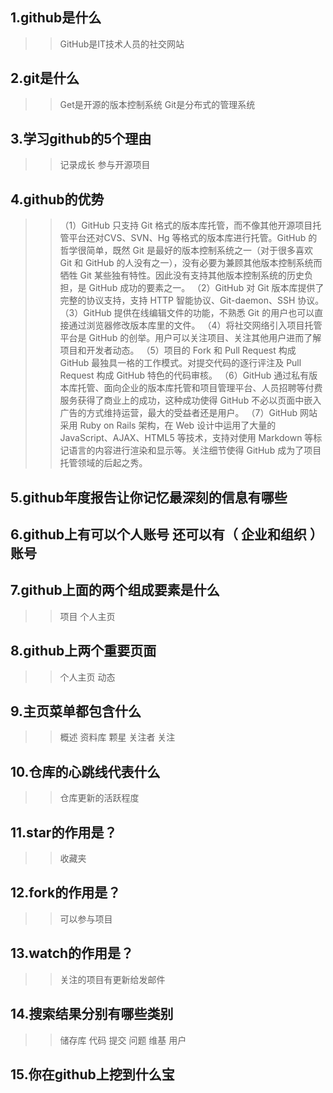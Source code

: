## 1.github是什么 

>> GitHub是IT技术人员的社交网站

## 2.git是什么    

>> Get是开源的版本控制系统 Git是分布式的管理系统  

## 3.学习github的5个理由    

>> 记录成长 参与开源项目 

## 4.github的优势    

>>（1）GitHub 只支持 Git 格式的版本库托管，而不像其他开源项目托管平台还对CVS、SVN、Hg 等格式的版本库进行托管。GitHub 的哲学很简单，既然 Git 是最好的版本控制系统之一（对于很多喜欢 Git 和 GitHub 的人没有之一），没有必要为兼顾其他版本控制系统而牺牲 Git 某些独有特性。因此没有支持其他版本控制系统的历史负担，是 GitHub 成功的要素之一。
（2）GitHub 对 Git 版本库提供了完整的协议支持，支持 HTTP 智能协议、Git-daemon、SSH 协议。
（3）GitHub 提供在线编辑文件的功能，不熟悉 Git 的用户也可以直接通过浏览器修改版本库里的文件。
（4）将社交网络引入项目托管平台是 GitHub 的创举。用户可以关注项目、关注其他用户进而了解项目和开发者动态。
（5）项目的 Fork 和 Pull Request 构成 GitHub 最独具一格的工作模式。对提交代码的逐行评注及 Pull Request 构成 GitHub 特色的代码审核。
（6）GitHub 通过私有版本库托管、面向企业的版本库托管和项目管理平台、人员招聘等付费服务获得了商业上的成功，这种成功使得 GitHub 不必以页面中嵌入广告的方式维持运营，最大的受益者还是用户。
（7）GitHub 网站采用 Ruby on Rails 架构，在 Web 设计中运用了大量的 JavaScript、AJAX、HTML5 等技术，支持对使用 Markdown 等标记语言的内容进行渲染和显示等。关注细节使得 GitHub 成为了项目托管领域的后起之秀。
## 5.github年度报告让你记忆最深刻的信息有哪些

>> 

## 6.github上有可以个人账号 还可以有（ 企业和组织 ）账号

## 7.github上面的两个组成要素是什么    

>> 项目 个人主页

## 8.github上两个重要页面   

>> 个人主页 动态

## 9.主页菜单都包含什么 

>> 概述 资料库 颗星 关注者 关注

## 10.仓库的心跳线代表什么

>> 仓库更新的活跃程度

## 11.star的作用是？    

>> 收藏夹

## 12.fork的作用是？    

>> 可以参与项目

## 13.watch的作用是？   

>> 关注的项目有更新给发邮件

## 14.搜索结果分别有哪些类别

>> 储存库 代码 提交 问题 维基 用户

## 15.你在github上挖到什么宝